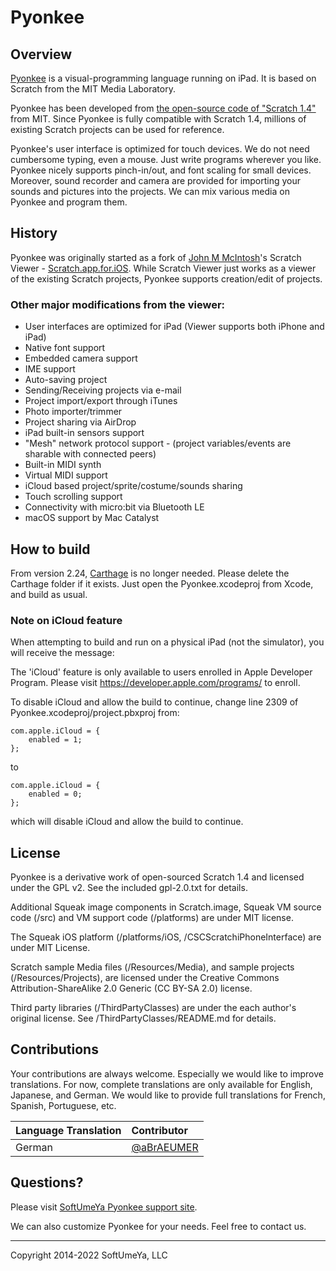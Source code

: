 # Pyonkee

## Overview

[Pyonkee](http://softumeya.com/pyonkee/en/) is a visual-programming language running on iPad. It is based on Scratch from the MIT Media Laboratory.

Pyonkee has been developed from [the open-source code of "Scratch 1.4"](http://wiki.scratch.mit.edu/wiki/Scratch_1.4_Source_Code) from MIT. Since Pyonkee is fully compatible with Scratch 1.4, millions of existing Scratch projects can be used for reference. 

Pyonkee's user interface is optimized for touch devices. We do not need cumbersome typing, even a mouse. Just write programs wherever you like. Pyonkee nicely supports pinch-in/out, and font scaling for small devices. Moreover, sound recorder and camera are provided for importing your sounds and pictures into the projects. We can mix various media on Pyonkee and program them.

## History

Pyonkee was originally started as a fork of [John M McIntosh](https://www.smalltalkconsulting.com)'s Scratch Viewer - [Scratch.app.for.iOS](https://github.com/johnmci/Scratch.app.for.iOS). While Scratch Viewer just works as a viewer of the existing Scratch projects, Pyonkee supports creation/edit of projects.

### Other major modifications from the viewer:

- User interfaces are optimized for iPad (Viewer supports both iPhone and iPad)
- Native font support
- Embedded camera support
- IME support
- Auto-saving project
- Sending/Receiving projects via e-mail
- Project import/export through iTunes
- Photo importer/trimmer
- Project sharing via AirDrop
- iPad built-in sensors support
- "Mesh" network protocol support - (project variables/events are sharable with connected peers)
- Built-in MIDI synth
- Virtual MIDI support
- iCloud based project/sprite/costume/sounds sharing
- Touch scrolling support
- Connectivity with micro:bit via Bluetooth LE
- macOS support by Mac Catalyst

## How to build

From version 2.24, [Carthage](https://github.com/Carthage/Carthage) is no longer needed. Please delete the Carthage folder if it exists.
Just open the Pyonkee.xcodeproj from Xcode, and build as usual.

### Note on iCloud feature

When attempting to build and run on a physical iPad (not the simulator), you will receive the message:

The 'iCloud' feature is only available to users enrolled in Apple Developer Program. Please visit https://developer.apple.com/programs/ to enroll.

To disable iCloud and allow the build to continue, change line 2309 of Pyonkee.xcodeproj/project.pbxproj from:

```
com.apple.iCloud = {
	enabled = 1;
};
```

to

```
com.apple.iCloud = {
	enabled = 0;
};
```

which will disable iCloud and allow the build to continue.

## License

Pyonkee is a derivative work of open-sourced Scratch 1.4 and licensed under the GPL v2. See the included gpl-2.0.txt for details. 

Additional Squeak image components in Scratch.image, Squeak VM source code (/src) and VM support code (/platforms) are under MIT license.

The Squeak iOS platform (/platforms/iOS, /CSCScratchiPhoneInterface) are under MIT License. 

Scratch sample Media files (/Resources/Media), and sample projects (/Resources/Projects), are licensed under the Creative Commons Attribution-ShareAlike 2.0 Generic (CC BY-SA 2.0) license.

Third party libraries (/ThirdPartyClasses) are under the each author's original license. See /ThirdPartyClasses/README.md for details.

## Contributions

Your contributions are always welcome. Especially we would like to improve translations. For now, complete translations are only available for English, Japanese, and German. We would like to provide full translations for French, Spanish, Portuguese, etc.

|Language Translation|Contributor|
|:---|:---|
| German| [@aBrAEUMER](https://github.com/aBrAEUMER) |

## Questions?

Please visit [SoftUmeYa Pyonkee support site](http://softumeya.com/pyonkee/en/).

We can also customize Pyonkee for your needs. Feel free to contact us.


-----
Copyright 2014-2022 SoftUmeYa, LLC


